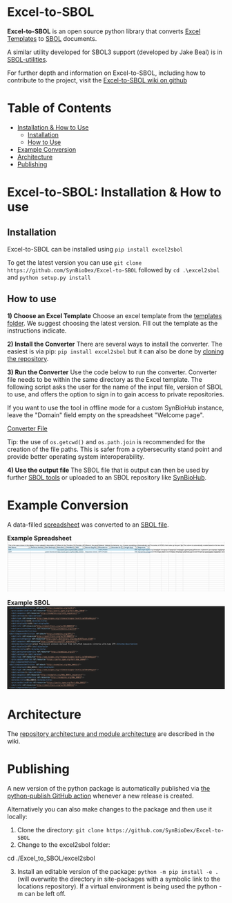 # Excel-to-SBOL

**Excel-to-SBOL** is an open source python library that converts [Excel Templates](https://github.com/SynBioDex/Excel-to-SBOL/tree/master/excel2sbol/resources/templates) to [SBOL](https://sbolstandard.org/) documents.

A similar utility developed for SBOL3 support (developed by Jake Beal) is in [SBOL-utilities](https://github.com/SynBioDex/SBOL-utilities).

For further depth and information on Excel-to-SBOL, including how to contribute to the project, visit the [Excel-to-SBOL wiki on github](https://github.com/SynBioDex/Excel-to-SBOL/wiki)



# Table of Contents
- [Installation & How to Use](#installation--how-to-use)
    - [Installation](#installation)
    - [How to Use](#how-to-use)
- [Example Conversion](#example-conversion)
- [Architecture](#architecture)
- [Publishing](#publishing)

<!-- # Interface

![VisBOL Example Visualization](./images/example.png) -->

# Excel-to-SBOL: Installation & How to use

## Installation

Excel-to-SBOL can be installed using `pip install excel2sbol`

To get the latest version you can use `git clone https://github.com/SynBioDex/Excel-to-SBOL` followed by `cd .\excel2sbol` and `python setup.py install`

## How to use

**1) Choose an Excel Template**
Choose an excel template from the [templates folder](https://github.com/SynBioDex/Excel-to-SBOL/tree/master/excel2sbol/resources/templates).
We suggest choosing the latest version. Fill out the template as the instructions indicate. 

**2) Install the Converter**
There are several ways to install the converter. The easiest is via pip: `pip install excel2sbol` but it can also be done by [cloning the repository](https://github.com/SynBioDex/Excel-to-SBOL/wiki/2.-Cloning-From-GitHub).

**3) Run the Converter**
Use the code below to run the converter. Converter file needs to be within the same directory as the Excel template.
The following script asks the user for the name of the input file, version of SBOL to use, and offers the option to sign in to gain access to private repositories.

If you want to use the tool in offline mode for a custom SynBioHub instance, leave the "Domain" field empty on the spreadsheet "Welcome page".

[Converter File](https://github.com/SynBioDex/Excel-to-SBOL/blob/master/excel2sbol/tests/test_files/Excel2SBOLConverter.py)

Tip: the use of `os.getcwd()` and `os.path.join` is recommended for the creation of the file paths. This is safer from a cybersecurity stand point and provide better operating system interoperability.

**4) Use the output file**
The SBOL file that is output can then be used by further [SBOL tools](https://sbolstandard.org/applications/) or uploaded to an SBOL repository like [SynBioHub](https://synbiohub.org/).

# Example Conversion

A data-filled [spreadsheet](https://github.com/SynBioDex/Excel-to-SBOL/blob/master/excel2sbol/resources/templates/Sample_template_Excel2SBOL.xlsm) was converted to an [SBOL file](https://github.com/SynBioDex/Excel-to-SBOL/blob/master/excel2sbol/resources/templates/Sample_template_Excel2SBOL.xml).

**Example Spreadsheet**
![Example Spreadsheet](https://github.com/SynBioDex/Excel-to-SBOL/blob/master/images/sample_template.png)

**Example SBOL**
![Example SBOL](https://github.com/SynBioDex/Excel-to-SBOL/blob/master/images/sample_xml.png)



# Architecture

The [repository architecture and module architecture](https://github.com/SynBioDex/Excel-to-SBOL/wiki/4.-Excel2SBOL-Module-and-Repository-Architecture) are described in the wiki.

# Publishing

A new version of the python package is automatically published via [the python-publish GitHub action](https://github.com/SynBioDex/Excel-to-SBOL/blob/master/.github/workflows/python-publish.yml) whenever a new release is created.

Alternatively you can also make changes to the package and then use it locally:
1. Clone the directory: `git clone https://github.com/SynBioDex/Excel-to-SBOL`
2. Change to the excel2sbol folder: 
                                   
cd ./Excel_to_SBOL/excel2sbol
                                   
3. Install an editable version of the package: `python -m pip install -e .` (will overwrite the directory in site-packages with a symbolic link to the locations repository). If a virtual environment is being used the python -m can be left off.
